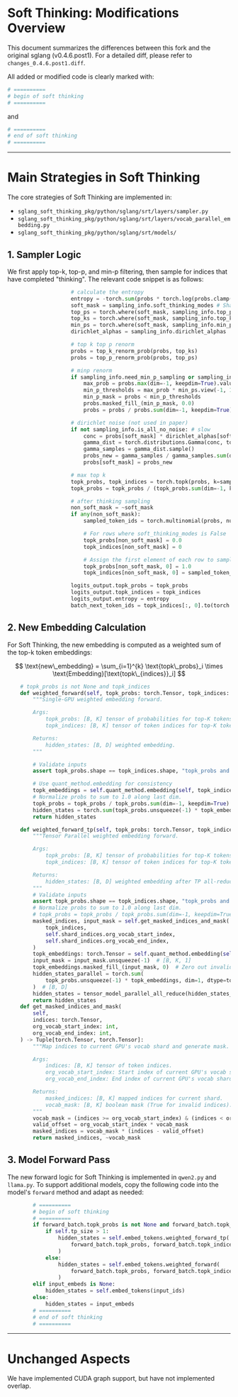 # Soft Thinking: Modifications Overview

This document summarizes the differences between this fork and the original sglang (v0.4.6.post1). For a detailed diff, please refer to `changes_0.4.6.post1.diff`.

All added or modified code is clearly marked with:
```python
# ==========
# begin of soft thinking
# ==========
```
and
```python
# ==========
# end of soft thinking
# ==========
```

---

# Main Strategies in Soft Thinking

The core strategies of Soft Thinking are implemented in:
- `sglang_soft_thinking_pkg/python/sglang/srt/layers/sampler.py`
- `sglang_soft_thinking_pkg/python/sglang/srt/layers/vocab_parallel_embedding.py`
- `sglang_soft_thinking_pkg/python/sglang/srt/models/`

## 1. Sampler Logic

We first apply top-k, top-p, and min-p filtering, then sample for indices that have completed "thinking". The relevant code snippet is as follows:

```python
                    # calculate the entropy
                    entropy = -torch.sum(probs * torch.log(probs.clamp(min=1e-12)), dim=-1)
                    soft_mask = sampling_info.soft_thinking_modes # Shape (B,)
                    top_ps = torch.where(soft_mask, sampling_info.top_ps, sampling_info.after_thinking_top_ps)
                    top_ks = torch.where(soft_mask, sampling_info.top_ks, sampling_info.after_thinking_top_ks)
                    min_ps = torch.where(soft_mask, sampling_info.min_ps, sampling_info.after_thinking_min_ps)
                    dirichlet_alphas = sampling_info.dirichlet_alphas

                    # top k top p renorm
                    probs = top_k_renorm_prob(probs, top_ks)
                    probs = top_p_renorm_prob(probs, top_ps)

                    # minp renorm
                    if sampling_info.need_min_p_sampling or sampling_info.need_after_thinking_min_p_sampling: # slow
                        max_prob = probs.max(dim=-1, keepdim=True).values
                        min_p_thresholds = max_prob * min_ps.view(-1, 1)
                        min_p_mask = probs < min_p_thresholds
                        probs.masked_fill_(min_p_mask, 0.0)
                        probs = probs / probs.sum(dim=-1, keepdim=True)

                    # dirichlet noise (not used in paper)
                    if not sampling_info.is_all_no_noise: # slow
                        conc = probs[soft_mask] * dirichlet_alphas[soft_mask].view(-1, 1)
                        gamma_dist = torch.distributions.Gamma(conc, torch.ones_like(conc))
                        gamma_samples = gamma_dist.sample()
                        probs_new = gamma_samples / gamma_samples.sum(dim=-1, keepdim=True)
                        probs[soft_mask] = probs_new

                    # max top k
                    topk_probs, topk_indices = torch.topk(probs, k=sampling_info.max_topk, dim=-1) # slow
                    topk_probs = topk_probs / (topk_probs.sum(dim=-1, keepdim=True))

                    # after thinking sampling
                    non_soft_mask = ~soft_mask
                    if any(non_soft_mask):
                        sampled_token_ids = torch.multinomial(probs, num_samples=1)

                        # For rows where soft_thinking_modes is False
                        topk_probs[non_soft_mask] = 0.0
                        topk_indices[non_soft_mask] = 0

                        # Assign the first element of each row to sampled_token_ids and set it to 1.0 in topk_probs
                        topk_probs[non_soft_mask, 0] = 1.0
                        topk_indices[non_soft_mask, 0] = sampled_token_ids[non_soft_mask].view(-1)

                    logits_output.topk_probs = topk_probs
                    logits_output.topk_indices = topk_indices
                    logits_output.entropy = entropy
                    batch_next_token_ids = topk_indices[:, 0].to(torch.int32)
```

## 2. New Embedding Calculation

For Soft Thinking, the new embedding is computed as a weighted sum of the top-k token embeddings:

$$
\text{new\_embedding} = \sum_{i=1}^{k} \text{topk\_probs}_i \times \text{Embedding}[\text{topk\_{indices}}_i]
$$

```python
    # topk_probs is not None and topk_indices
    def weighted_forward(self, topk_probs: torch.Tensor, topk_indices: torch.Tensor) -> torch.Tensor:
        """Single-GPU weighted embedding forward.

        Args:
            topk_probs: [B, K] tensor of probabilities for top-K tokens.
            topk_indices: [B, K] tensor of token indices for top-K tokens.

        Returns:
            hidden_states: [B, D] weighted embedding.
        """

        # Validate inputs
        assert topk_probs.shape == topk_indices.shape, "topk_probs and topk_indices must have same shape."

        # Use quant_method.embedding for consistency
        topk_embeddings = self.quant_method.embedding(self, topk_indices.long())  # [B, K, D]
        # Normalize probs to sum to 1.0 along last dim.
        topk_probs = topk_probs / topk_probs.sum(dim=-1, keepdim=True) # do norm here
        hidden_states = torch.sum(topk_probs.unsqueeze(-1) * topk_embeddings, dim=1, dtype=topk_embeddings.dtype)  # [B, D]
        return hidden_states

    def weighted_forward_tp(self, topk_probs: torch.Tensor, topk_indices: torch.Tensor) -> torch.Tensor:
        """Tensor Parallel weighted embedding forward.

        Args:
            topk_probs: [B, K] tensor of probabilities for top-K tokens.
            topk_indices: [B, K] tensor of token indices for top-K tokens.

        Returns:
            hidden_states: [B, D] weighted embedding after TP all-reduce.
        """
        # Validate inputs
        assert topk_probs.shape == topk_indices.shape, "topk_probs and topk_indices must have same shape."
        # Normalize probs to sum to 1.0 along last dim.
        # topk_probs = topk_probs / topk_probs.sum(dim=-1, keepdim=True)
        masked_indices, input_mask = self.get_masked_indices_and_mask(
            topk_indices,
            self.shard_indices.org_vocab_start_index,
            self.shard_indices.org_vocab_end_index,
        )
        topk_embeddings: torch.Tensor = self.quant_method.embedding(self, masked_indices.long())  # [B, K, D]
        input_mask = input_mask.unsqueeze(-1)  # [B, K, 1]
        topk_embeddings.masked_fill_(input_mask, 0)  # Zero out invalid indices
        hidden_states_parallel = torch.sum(
            topk_probs.unsqueeze(-1) * topk_embeddings, dim=1, dtype=topk_embeddings.dtype
        )  # [B, D]
        hidden_states = tensor_model_parallel_all_reduce(hidden_states_parallel)
        return hidden_states
    def get_masked_indices_and_mask(
        self,
        indices: torch.Tensor,
        org_vocab_start_index: int,
        org_vocab_end_index: int,
    ) -> Tuple[torch.Tensor, torch.Tensor]:
        """Map indices to current GPU's vocab shard and generate mask.

        Args:
            indices: [B, K] tensor of token indices.
            org_vocab_start_index: Start index of current GPU's vocab shard.
            org_vocab_end_index: End index of current GPU's vocab shard.

        Returns:
            masked_indices: [B, K] mapped indices for current shard.
            vocab_mask: [B, K] boolean mask (True for invalid indices).
        """
        vocab_mask = (indices >= org_vocab_start_index) & (indices < org_vocab_end_index)
        valid_offset = org_vocab_start_index * vocab_mask
        masked_indices = vocab_mask * (indices - valid_offset)
        return masked_indices, ~vocab_mask
```

## 3. Model Forward Pass

The new forward logic for Soft Thinking is implemented in `qwen2.py` and `llama.py`. To support additional models, copy the following code into the model's `forward` method and adapt as needed:

```python
        # ==========
        # begin of soft thinking
        # ==========
        if forward_batch.topk_probs is not None and forward_batch.topk_indices is not None:
            if self.tp_size > 1:
                hidden_states = self.embed_tokens.weighted_forward_tp(
                    forward_batch.topk_probs, forward_batch.topk_indices
                )
            else:
                hidden_states = self.embed_tokens.weighted_forward(
                    forward_batch.topk_probs, forward_batch.topk_indices
                )  
        elif input_embeds is None:
            hidden_states = self.embed_tokens(input_ids)
        else:
            hidden_states = input_embeds
        # ==========
        # end of soft thinking
        # ==========
```

---

# Unchanged Aspects

We have implemented CUDA graph support, but have not implemented overlap.
